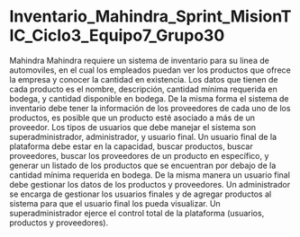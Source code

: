# Inventario_Mahindra_Sprint_MisionTIC_Ciclo3_Equipo7_Grupo30
Mahindra  Mahindra requiere un sistema de inventario para su linea de automoviles, en el cual los empleados puedan ver los productos que ofrece la empresa y conocer la cantidad en existencia.
Los datos que tienen de cada producto es el nombre, descripción, cantidad mínima requerida en bodega, y cantidad disponible en bodega.
De la misma forma el sistema de inventario debe tener la información de los proveedores de cada uno de los productos, es posible que un producto esté asociado a más de un proveedor.
Los tipos de usuarios que debe manejar el sistema son superadministrador, administrador, y usuario final.
Un usuario final de la plataforma debe estar en la capacidad, buscar productos, buscar proveedores, buscar los proveedores de un producto en específico, y generar un listado de los productos que se encuentran por debajo de la cantidad mínima requerida en bodega. De la misma manera un usuario final debe gestionar los datos de los productos y proveedores.
Un administrador se encarga de gestionar los usuarios finales y de agregar productos al sistema para que el usuario final los pueda visualizar.
Un superadministrador ejerce el control total de la plataforma (usuarios, productos y proveedores).
